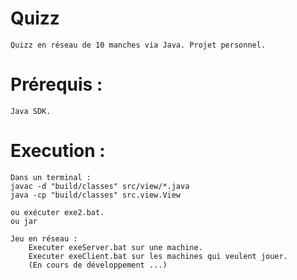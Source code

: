 # Quizz
    Quizz en réseau de 10 manches via Java. Projet personnel.

# Prérequis :
    Java SDK.

# Execution :
    Dans un terminal :
    javac -d "build/classes" src/view/*.java
    java -cp "build/classes" src.view.View

    ou exécuter exe2.bat.
    ou jar

    Jeu en réseau :
        Executer exeServer.bat sur une machine.
        Executer exeClient.bat sur les machines qui veulent jouer.
        (En cours de développement ...)

